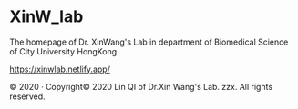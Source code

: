# XinW_lab
The homepage of Dr. XinWang's Lab in department of Biomedical Science of City University HongKong.

https://xinwlab.netlify.app/

© 2020 · Copyright© 2020 Lin QI of Dr.Xin Wang's Lab. zzx. All rights reserved.
